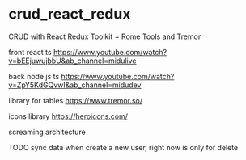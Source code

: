 # crud_react_redux
CRUD with React Redux Toolkit + Rome Tools and Tremor


front 
react ts
https://www.youtube.com/watch?v=bEEjuwujbbU&ab_channel=midulive

back
node js ts
https://www.youtube.com/watch?v=ZpY5KdGQvwI&ab_channel=midudev

library for tables
https://www.tremor.so/

icons library
https://heroicons.com/

screaming architecture

TODO sync data when create a new user, right now is only for delete

